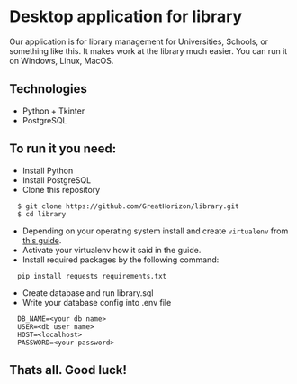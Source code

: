 # Desktop application for library

Our application is for library management for Universities, Schools, or something like this.
It makes work at the library much easier.
You can run it on Windows, Linux, MacOS.

## Technologies
 * Python + Tkinter
 * PostgreSQL

## To run it you need:
- Install Python
- Install PostgreSQL
- Clone this repository
```
  $ git clone https://github.com/GreatHorizon/library.git
  $ cd library
```
 - Depending on your operating system install and create `virtualenv` from [this guide](https://packaging.python.org/guides/installing-using-pip-and-virtual-environments/#creating-a-virtual-environment).
  - Activate your virtualenv how it said in the guide. 
  - Install required packages by the following command:
```
  pip install requests requirements.txt
```
- Create database and run library.sql
- Write your database config into .env file
```
  DB_NAME=<your db name>
  USER=<db user name>
  HOST=<localhost>
  PASSWORD=<your password>
```
## Thats all. Good luck!
